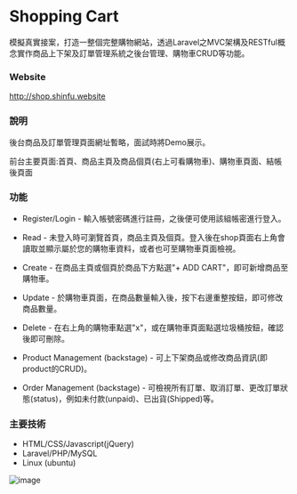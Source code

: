 # Shopping Cart

模擬真實接案，打造一整個完整購物網站，透過Laravel之MVC架構及RESTful概念實作商品上下架及訂單管理系統之後台管理、購物車CRUD等功能。

### Website

http://shop.shinfu.website

### 說明

後台商品及訂單管理頁面網址暫略，面試時將Demo展示。

前台主要頁面:首頁、商品主頁及商品個頁(右上可看購物車)、購物車頁面、結帳後頁面

### 功能

* Register/Login - 輸入帳號密碼進行註冊，之後便可使用該組帳密進行登入。

* Read - 未登入時可瀏覽首頁，商品主頁及個頁。登入後在shop頁面右上角會讀取並顯示屬於您的購物車資料，或者也可至購物車頁面檢視。

* Create - 在商品主頁或個頁於商品下方點選"+ ADD CART"，即可新增商品至購物車。

* Update - 於購物車頁面，在商品數量輸入後，按下右邊重整按鈕，即可修改商品數量。

* Delete - 在右上角的購物車點選"x"，或在購物車頁面點選垃圾桶按鈕，確認後即可刪除。

* Product Management (backstage) - 可上下架商品或修改商品資訊(即product的CRUD)。

* Order Management (backstage) - 可檢視所有訂單、取消訂單、更改訂單狀態(status)，例如未付款(unpaid)、已出貨(Shipped)等。


### 主要技術

* HTML/CSS/Javascript(jQuery)
* Laravel/PHP/MySQL
* Linux (ubuntu)

![image](https://github.com/sfwang20/shop/blob/master/shop.png)
